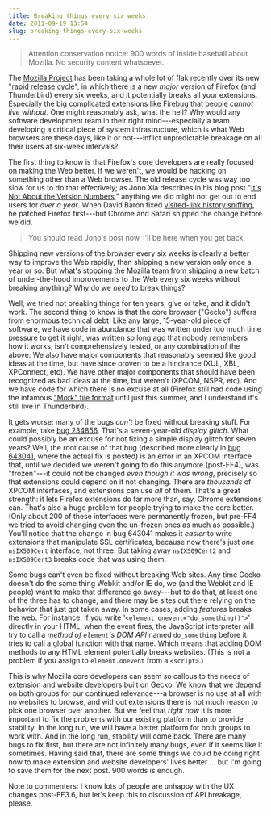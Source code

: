 ```yaml
---
title: Breaking things every six weeks
date: 2011-09-19 13:54
slug: breaking-things-every-six-weeks
---
```


> Attention conservation notice: 900 words of inside baseball about
> Mozilla. No security content whatsoever.

The [Mozilla Project](https://www.mozilla.org/about/) has been taking a
whole lot of flak recently over its new
"[rapid release cycle](https://blog.mozilla.org/futurereleases/2011/07/19/every-six-weeks/)",
in which there is a new *major* version of Firefox (and Thunderbird)
every six weeks, and it potentially breaks all your extensions.
Especially the big complicated extensions like
[Firebug](http://getfirebug.com/) that people *cannot live without*.
One might reasonably ask, what the hell? Why would any software
development team in their right mind---especially a team developing a
critical piece of system infrastructure, which is what Web browsers
are these days, like it or not---inflict unpredictable breakage on all
their users at six-week intervals?

<!--more-->

The first thing to know is that Firefox's core developers are really
focused on making the Web better. If we weren't, we would be hacking
on something other than a Web browser. The old release cycle was way
too slow for us to do that effectively; as Jono Xia describes in his
blog post
"[It's Not About the Version Numbers](http://jonoscript.wordpress.com/2011/07/18/its-not-about-the-version-numbers-its-about-extension-compatibility-and-long-term-support/),"
anything we did might not get out to end users for *over a year*. When
David Baron fixed
[visited-link history sniffing](http://dbaron.org/mozilla/visited-privacy),
he patched Firefox first---but Chrome and Safari shipped the change
before we did.

> You should read Jono's post now. I'll be here when you get back.

Shipping new versions of the browser every six weeks is clearly a
better way to improve the Web rapidly, than shipping a new version
only once a year or so. But what's stopping the Mozilla team from
shipping a new batch of under-the-hood improvements to the Web every
six weeks without breaking anything? Why do we *need* to break things?

Well, we tried not breaking things for ten years, give or take, and it
didn't work. The second thing to know is that the core browser
("Gecko") suffers from enormous technical debt. Like any large,
15-year-old piece of software, we have code in abundance that was
written under too much time pressure to get it right, was written so
long ago that nobody remembers how it works, isn't comprehensively
tested, or any combination of the above. We also have major components
that reasonably seemed like good ideas at the time, but have since
proven to be a hindrance (XUL, XBL, XPConnect, etc). We have other
major components that should have been recognized as bad ideas at the
time, but weren't (XPCOM, NSPR, etc). And we have code for which there
is no excuse at all (Firefox still had code using the infamous
["Mork" file format](http://www.jwz.org/blog/2011/07/mork-keeps-on-giving-when-the-database-worms-eat-into-your-murder-trial/)
until just this summer, and I understand it's still live in
Thunderbird).

It gets worse: many of the bugs *can't* be fixed without breaking
stuff. For example, take
[bug 234856](https://bugzilla.mozilla.org/show_bug.cgi?id=234856). That's
a seven-year-old *display glitch*. What could possibly be an excuse
for not fixing a simple display glitch for seven years? Well, the root
cause of that bug (described more clearly in
[bug 643041](https://bugzilla.mozilla.org/show_bug.cgi?id=643041),
where the actual fix is posted) is an error in an XPCOM interface
that, until we decided we weren't going to do this anymore (post-FF4),
was "frozen"---it could not be changed *even though it was wrong*,
precisely so that extensions could depend on it not changing. There
are *thousands* of XPCOM interfaces, and extensions can use *all* of
them. That's a great strength: it lets Firefox extensions do far more
than, say, Chrome extensions can. That's also a huge problem for
people trying to make the core better. (Only about 200 of these
interfaces were permanently frozen, but pre-FF4 we tried to avoid
changing even the un-frozen ones as much as possible.) You'll notice
that the change in bug 643041 makes it *easier* to write extensions
that manipulate SSL certificates, because now there's just *one*
`nsIX509Cert` interface, not three. But taking away `nsIX509Cert2` and
`nsIX509Cert3` breaks code that was using them.

Some bugs can't even be fixed without breaking Web sites. Any time Gecko
doesn't do the same thing Webkit and/or IE do, we (and the Webkit and IE
people) want to make that difference go away---but to do that, at least
one of the three has to change, and there may be sites out there relying
on the behavior that just got taken away. In some cases, adding
*features* breaks the web. For instance, if you write
'`<element onevent="do_something()">`' directly in your HTML, when the
event fires, the JavaScript interpreter will try to call a *method of
`element`'s DOM API* named `do_something` before it tries to call a
global function with that name. Which means that adding DOM methods to
any HTML element potentially breaks websites. (This is not a problem if
you assign to `element.onevent` from a `<script>`.)

This is why Mozilla core developers can seem so callous to the needs
of extension and website developers built on Gecko. We know that we
depend on both groups for our continued relevance---a browser is no
use at all with no websites to browse, and without extensions there is
not much reason to pick one browser over another. But we feel that
*right now* it is more important to fix the problems with our existing
platform than to provide stability. In the long run, we will have a
better platform for both groups to work with. And in the long run,
stability will come back. There are many bugs to fix first, but there
are not infinitely many bugs, even if it seems like it
sometimes. Having said that, there are some things we could be doing
right now to make extension and website developers' lives better
... but I'm going to save them for the next post. 900 words is enough.

Note to commenters: I know lots of people are unhappy with the UX
changes post-FF3.6, but let's keep this to discussion of API breakage,
please.
